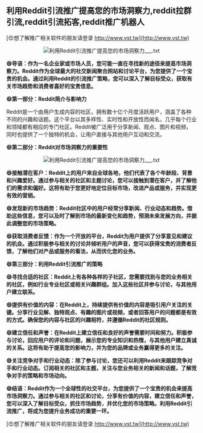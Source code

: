 ## **利用Reddit引流推广提高您的市场洞察力,reddit拉群引流,reddit引流拓客,reddit推广机器人**

[😍想了解推广相关软件的朋友请登录 http://www.vst.tw](http://www.vst.tw)

 <center><img src="https://vst.tw/MP4/tuiguang/png/2.png" alt="利用Reddit引流推广提高您的市场洞察力___.txt"></center>

**😄导语：作为一名企业家或市场人员，您可能一直在寻找新的途径来提高市场洞察力。Reddit作为全球最大的社交新闻聚合网站和讨论平台，为您提供了一个宝贵的机会。通过利用Reddit的引流推广策略，您可以深入了解目标受众，获取有关市场趋势和消费者喜好的宝贵信息。**

**😄第一部分：Reddit简介与影响力**

Reddit是一个由用户生成内容的社区，拥有数十亿个月度活跃用户，涵盖了各种不同的兴趣和话题。这个平台以其多样性、实时性和开放性而闻名，几乎每个行业和领域都有相应的专门社区。Reddit被广泛用于分享新闻、观点、图片和视频，同时也提供了一个独特的机会，让用户直接与其他用户互动和交流。

**😄第二部分：Reddit对市场洞察力的重要性**

 <center><img src="https://vst.tw/MP4/tuiguang/png/1.png" alt="利用Reddit引流推广提高您的市场洞察力___.txt"></center>

**😄接触潜在客户：Reddit上的用户来自全球各地，他们代表了各个年龄段、背景和兴趣爱好。通过参与相关的社区和主题讨论，您可以接触到潜在客户，并了解他们的需求和偏好。这将有助于您更好地定位目标市场，改进产品或服务，并实现更有效的营销。**

**😄发现新的市场趋势：Reddit社区中的用户经常分享新闻、行业动态和趋势。借助这些信息，您可以及时了解到市场的最新变化和趋势，预测未来发展方向，并据此调整您的市场策略。**

**😄获取消费者反馈：作为一个开放的平台，Reddit为用户提供了分享意见和建议的机会。通过积极参与相关的讨论并倾听用户的声音，您可以获得宝贵的消费者反馈，了解他们对产品或服务的看法，从而优化您的业务。**

**😄第三部分：利用Reddit引流推广的策略**

**😄寻找合适的社区：Reddit上有各种各样的子社区，您需要找到与您的业务相关的社区，例如行业专业社区或相关兴趣群组。加入这些社区并参与讨论，与其他用户建立联系。**

**😄提供有价值的内容：在Reddit上，持续提供有价值的内容是吸引用户关注的关键。分享行业见解、独特观点、有趣的图片或视频，或者回答用户的问题都是有效的方式。确保您的内容与社区的兴趣相符，并遵循Reddit的社区规则。**

**😄建立信任和声誉：在Reddit上建立信任和良好的声誉需要时间和努力。积极参与讨论，回应用户的评论和问题，展示您的专业知识和热情，与其他用户建立真诚的关系。这将有助于提高您的影响力，并为您的品牌或业务赢得更多的关注。**

**😄关注竞争对手和行业动态：除了参与讨论，您还可以利用Reddit来跟踪竞争对手和行业动态。订阅相关的社区和主题，关注与您业务相关的新闻和话题，了解竞争对手的策略和市场动向。**

**😄结语：Reddit作为一个全球性的社交平台，为您提供了一个宝贵的机会来提高市场洞察力。通过参与相关的社区和讨论，分享有价值的内容，建立信任和声誉，您可以深入了解目标受众，抓住市场趋势，并优化您的市场策略。利用Reddit引流推广，将成为您提升业务成功的重要一环。**

[😍想了解推广相关软件的朋友请登录 http://www.vst.tw](http://www.vst.tw)



